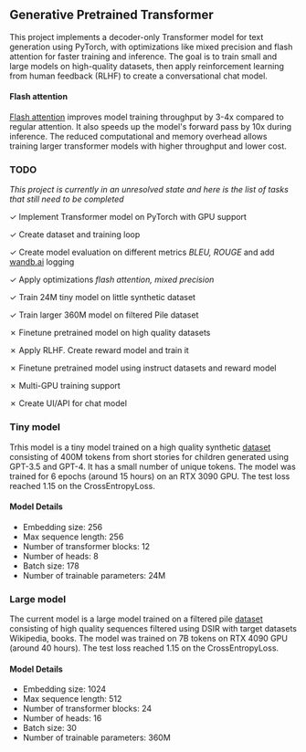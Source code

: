 
## Generative Pretrained Transformer

This project implements a decoder-only Transformer model for text generation using PyTorch, with optimizations like mixed precision and flash attention for faster training and inference. The goal is to train small and large models on high-quality datasets, then apply reinforcement learning from human feedback (RLHF) to create a conversational chat model.

#### Flash attention
[Flash attention](https://arxiv.org/abs/2307.08691) improves model training throughput by 3-4x compared to regular attention. It also speeds up the model's forward pass by 10x during inference. The reduced computational and memory overhead allows training larger transformer models with higher throughput and lower cost.


### TODO
*This project is currently in an unresolved state and here is the list of tasks that still need to be completed*

&check; Implement Transformer model on PyTorch with GPU support

&check; Create dataset and training loop

&check; Create model evaluation on different metrics *BLEU, ROUGE* and add [wandb.ai](https://wandb.ai/) logging

&check; Apply optimizations *flash attention, mixed precision*

&check; Train 24M tiny model on little synthetic dataset

&check; Train larger 360M model on filtered Pile dataset

&cross; Finetune pretrained model on high quality datasets

&cross; Apply RLHF. Create reward model and train it

&cross; Finetune pretrained model using instruct datasets and reward model

&cross; Multi-GPU training support

&cross; Create UI/API for chat model

### Tiny model
Trhis model is a tiny model trained on a high quality synthetic [dataset](https://huggingface.co/datasets/roneneldan/TinyStories) consisting of 400M tokens from short stories for children generated using GPT-3.5 and GPT-4. It has a small number of unique tokens. The model was trained for 6 epochs (around 15 hours) on an RTX 3090 GPU. The test loss reached 1.15 on the CrossEntropyLoss.

#### Model Details
- Embedding size: 256
- Max sequence length: 256
- Number of transformer blocks: 12
- Number of heads: 8
- Batch size: 178
- Number of trainable parameters: 24M
### Large model
The current model is a large model trained on a filtered pile [dataset](https://huggingface.co/datasets/stanford-crfm/DSIR-filtered-pile-50M) consisting of high quality sequences filtered using DSIR with target datasets Wikipedia, books. The model was trained on 7B tokens on RTX 4090 GPU (around 40 hours). The test loss reached 1.15 on the CrossEntropyLoss.

#### Model Details
- Embedding size: 1024
- Max sequence length: 512
- Number of transformer blocks: 24
- Number of heads: 16
- Batch size: 30
- Number of trainable parameters: 360M


